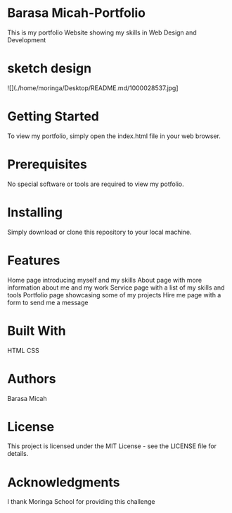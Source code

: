 # Barasa Micah-Portfolio

This is my portfolio Website showing my skills in Web Design and Development

# sketch design
![](./home/moringa/Desktop/README.md/1000028537.jpg]

# Getting Started
To view my portfolio, simply open the index.html file in your web browser.

# Prerequisites
No special software or tools are required to view my potfolio.

# Installing
Simply download or clone this repository to your local machine.

# Features
Home page introducing myself and my skills
About page with more information about me and my work
Service page with a list of my skills and tools
Portfolio page showcasing some of my projects
Hire me page with a form to send me a message

# Built With 
HTML
CSS

# Authors
Barasa Micah

# License
This project is licensed under the MIT License - see the LICENSE file for details.

# Acknowledgments
I thank Moringa School for providing this challenge
